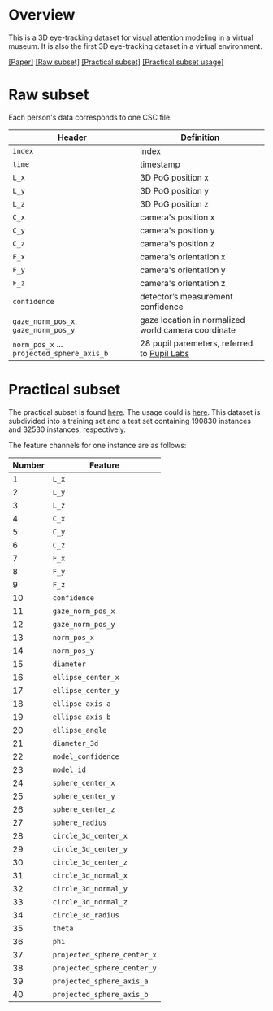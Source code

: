# Overview
This is a 3D eye-tracking dataset for visual attention modeling in a virtual museum. It is also the first 3D eye-tracking dataset in a virtual environment.

[[Paper]]() [[Raw subset]](https://github.com/YunzhanZHOU/EDVAM/tree/main/raw_subset) [[Practical subset]](https://drive.google.com/drive/folders/11R0xZvpWLzO9ltPblBrFrMu8IOviTAlf?usp=sharing) [[Practical subset usage]](https://github.com/YunzhanZHOU/EDVAM/blob/main/practical%20_subset/usage.py)

# Raw subset
Each person's data corresponds to one CSC file.

Header | Definition
------ | ----------
`index` | index
`time` | timestamp
`L_x` | 3D PoG position x
`L_y` | 3D PoG position y
`L_z` | 3D PoG position z
`C_x` | camera's position x
`C_y` | camera's position y
`C_z` | camera's position z
`F_x` | camera's orientation x
`F_y` | camera's orientation y
`F_z` | camera's orientation z
`confidence` | detector’s measurement confidence
`gaze_norm_pos_x`, `gaze_norm_pos_y` | gaze location in normalized world camera coordinate
`norm_pos_x` ... `projected_sphere_axis_b` | 28 pupil paremeters, referred to [Pupil Labs](https://docs.pupil-labs.com/developer/core/overview/#pupil-datum-format)

# Practical subset
The practical subset is found [here](https://drive.google.com/drive/folders/11R0xZvpWLzO9ltPblBrFrMu8IOviTAlf?usp=sharing). The usage could is [here](https://github.com/YunzhanZHOU/EDVAM/blob/main/practical%20_subset/usage.py). This dataset is subdivided into a training set and a test set containing 190830 instances and 32530 instances, respectively.

The feature channels for one instance are as follows: 

Number | Feature
------ | -------
1 | `L_x`
2 | `L_y`
3 | `L_z`
4 | `C_x`
5 | `C_y`
6 | `C_z`
7 | `F_x`
8 | `F_y`
9 | `F_z`
10 | `confidence`
11 | `gaze_norm_pos_x`
12 | `gaze_norm_pos_y`
13 | `norm_pos_x`
14 | `norm_pos_y`
15 | `diameter`
16 | `ellipse_center_x`
17 | `ellipse_center_y`
18 | `ellipse_axis_a`
19 | `ellipse_axis_b`
20 | `ellipse_angle`
21 | `diameter_3d`
22 | `model_confidence`
23 | `model_id`
24 | `sphere_center_x`
25 | `sphere_center_y`
26 | `sphere_center_z`
27 | `sphere_radius`
28 | `circle_3d_center_x`
29 | `circle_3d_center_y`
30 | `circle_3d_center_z`
31 | `circle_3d_normal_x`
32 | `circle_3d_normal_y`
33 | `circle_3d_normal_z`
34 | `circle_3d_radius`
35 | `theta`
36 | `phi`
37 | `projected_sphere_center_x`
38 | `projected_sphere_center_y`
39 | `projected_sphere_axis_a`
40 | `projected_sphere_axis_b`
